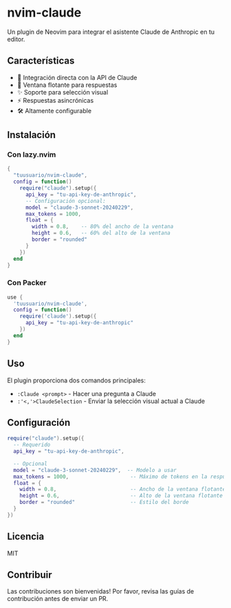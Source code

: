 # nvim-claude

Un plugin de Neovim para integrar el asistente Claude de Anthropic en tu editor.

## Características

- 🤖 Integración directa con la API de Claude
- 💬 Ventana flotante para respuestas
- ✨ Soporte para selección visual
- ⚡ Respuestas asincrónicas
- 🛠 Altamente configurable

## Instalación

### Con lazy.nvim

```lua
{
  "tuusuario/nvim-claude",
  config = function()
    require("claude").setup({
      api_key = "tu-api-key-de-anthropic",
      -- Configuración opcional:
      model = "claude-3-sonnet-20240229",
      max_tokens = 1000,
      float = {
        width = 0.8,    -- 80% del ancho de la ventana
        height = 0.6,   -- 60% del alto de la ventana
        border = "rounded"
      }
    })
  end
}
```

### Con Packer

```lua
use {
  'tuusuario/nvim-claude',
  config = function()
    require('claude').setup({
      api_key = "tu-api-key-de-anthropic"
    })
  end
}
```

## Uso

El plugin proporciona dos comandos principales:

- `:Claude <prompt>` - Hacer una pregunta a Claude
- `:'<,'>ClaudeSelection` - Enviar la selección visual actual a Claude

## Configuración

```lua
require("claude").setup({
  -- Requerido
  api_key = "tu-api-key-de-anthropic",

  -- Opcional
  model = "claude-3-sonnet-20240229",  -- Modelo a usar
  max_tokens = 1000,                    -- Máximo de tokens en la respuesta
  float = {
    width = 0.8,                        -- Ancho de la ventana flotante
    height = 0.6,                       -- Alto de la ventana flotante
    border = "rounded"                  -- Estilo del borde
  }
})
```

## Licencia

MIT

## Contribuir

Las contribuciones son bienvenidas! Por favor, revisa las guías de contribución antes de enviar un PR.
